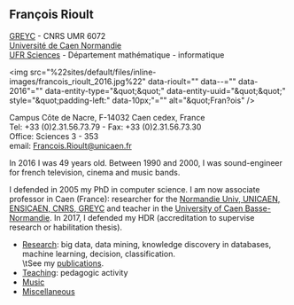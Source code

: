 ## François Rioult

[GREYC](https://greyc.fr) - CNRS UMR 6072  
[Université de Caen Normandie](http://www.unicaen.fr)  
[UFR Sciences](http://ufrsciences.unicaen.fr/) - Département
mathématique - informatique

<img src="\%22sites/default/files/inline-images/francois_rioult_2016.jpg\%22" data-rioult="" data--="" data-2016\"="" data-entity-type="\&quot;\&quot;" data-entity-uuid="\&quot;\&quot;" style="\&quot;padding-left:" data-10px;\"="" alt="\&quot;Fran?ois" />

Campus Côte de Nacre, F-14032 Caen cedex, France  
Tel: +33 (0)2.31.56.73.79 - Fax: +33 (0)2.31.56.73.30  
Office: Sciences 3 - 353  
email:
[Francois.Rioult@unicaen.fr](\%22mailto:Francois.Rioult@info.unicaen.fr\%22)

In 2016 I was 49 years old. Between 1990 and 2000, I was sound-engineer
for french television, cinema and music bands.

I defended in 2005 my PhD in computer science. I am now associate
professor in Caen (France): researcher for the [Normandie Univ, UNICAEN,
ENSICAEN, CNRS, GREYC](\%22www.greyc.fr\%22) and teacher in the
[University of Caen Basse-Normandie](\%22http://www.unicaen.fr/\%22). In
2017, I defended my HDR (accreditation to supervise research or
habilitation thesis).

-   [Research](\%22research\%22): big data, data mining, knowledge
    discovery in databases, machine learning, decision,
    classification.  
    \\tSee my [publications](\%22bibliography\%22).
-   [Teaching](\%22teaching\%22): pedagogic activity
-   [Music](\%22music\%22)
-   [Miscellaneous](\%22miscellaneous\%22)
